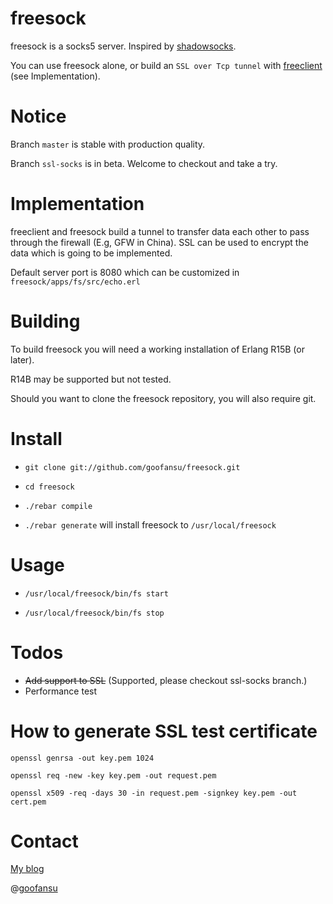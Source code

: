 freesock
========

freesock is a socks5 server. Inspired by [shadowsocks](https://github.com/clowwindy/shadowsocks).

You can use freesock alone, or build an `SSL over Tcp tunnel` with [freeclient](https://github.com/goofansu/freeclient) (see Implementation).

# Notice #

Branch `master` is stable with production quality.

Branch `ssl-socks` is in beta. Welcome to checkout and take a try.

# Implementation #

freeclient and freesock build a tunnel to transfer data each other to pass through the firewall (E.g, GFW in China). SSL can be used to encrypt the data which is going to be implemented.

Default server port is 8080 which can be customized in `freesock/apps/fs/src/echo.erl`

# Building #

To build freesock you will need a working installation of Erlang R15B (or later).

R14B may be supported but not tested.

Should you want to clone the freesock repository, you will also require git.

# Install #

* `git clone git://github.com/goofansu/freesock.git`

* `cd freesock`

* `./rebar compile`

* `./rebar generate` will install freesock to `/usr/local/freesock`

# Usage #

* `/usr/local/freesock/bin/fs start`
 
* `/usr/local/freesock/bin/fs stop`
    
# Todos #

* ~~Add support to SSL~~ (Supported, please checkout ssl-socks branch.)
* Performance test

# How to generate SSL test certificate #

```
openssl genrsa -out key.pem 1024

openssl req -new -key key.pem -out request.pem

openssl x509 -req -days 30 -in request.pem -signkey key.pem -out cert.pem
```

# Contact #

[My blog](http://goofansu.com)

@[goofansu](http://twitter.com/goofansu)
